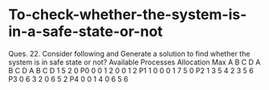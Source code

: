 # To-check-whether-the-system-is-in-a-safe-state-or-not
Ques. 22. Consider following and Generate a solution to find whether the system is in safe state
or not?
Available Processes Allocation Max
A B C D A B C D A B C D
1 5 2 0 P0 0 0 1 2 0 0 1 2
P1 1 0 0 0 1 7 5 0
P2 1 3 5 4 2 3 5 6
P3 0 6 3 2 0 6 5 2
P4 0 0 1 4 0 6 5 6
